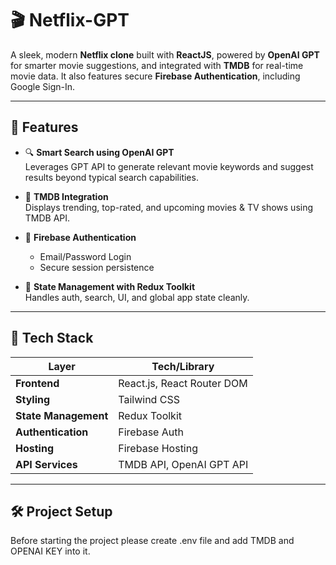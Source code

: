 # 🎬 Netflix-GPT

A sleek, modern **Netflix clone** built with **ReactJS**, powered by **OpenAI GPT** for smarter movie suggestions, and integrated with **TMDB** for real-time movie data. It also features secure **Firebase Authentication**, including Google Sign-In.

---

## 🚀 Features

- 🔍 **Smart Search using OpenAI GPT**  
  Leverages GPT API to generate relevant movie keywords and suggest results beyond typical search capabilities.

- 🎥 **TMDB Integration**  
  Displays trending, top-rated, and upcoming movies & TV shows using TMDB API.

- 🔐 **Firebase Authentication**

  - Email/Password Login
  - Secure session persistence

- 🔁 **State Management with Redux Toolkit**  
  Handles auth, search, UI, and global app state cleanly.

---

## 🧪 Tech Stack

| Layer                | Tech/Library               |
| -------------------- | -------------------------- |
| **Frontend**         | React.js, React Router DOM |
| **Styling**          | Tailwind CSS               |
| **State Management** | Redux Toolkit              |
| **Authentication**   | Firebase Auth              |
| **Hosting**          | Firebase Hosting           |
| **API Services**     | TMDB API, OpenAI GPT API   |

---

## 🛠️ Project Setup

Before starting the project please create .env file and add TMDB and OPENAI KEY into it.
